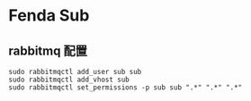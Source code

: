 # Fenda Sub

## rabbitmq 配置

```
sudo rabbitmqctl add_user sub sub
sudo rabbitmqctl add_vhost sub
sudo rabbitmqctl set_permissions -p sub sub ".*" ".*" ".*"
```
